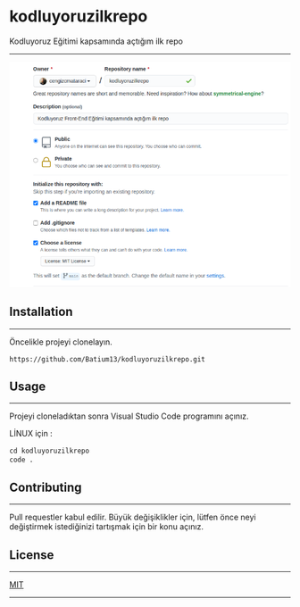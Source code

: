 # kodluyoruzilkrepo
Kodluyoruz Eğitimi kapsamında açtığım ilk repo
***
![Örnek resim](https://github.com/Kodluyoruz/taskforce/blob/main/git/odev1/figures/github.png?raw=true)


## Installation
***

Öncelikle projeyi clonelayın.

```
https://github.com/Batium13/kodluyoruzilkrepo.git
```
## Usage
***

Projeyi cloneladıktan sonra Visual Studio Code programını açınız.

LİNUX için : 

```
cd kodluyoruzilkrepo
code .
```

## Contributing
***
Pull requestler kabul edilir. Büyük değişiklikler için, lütfen önce neyi değiştirmek istediğinizi tartışmak için bir konu açınız.

## License
***
[MIT](https://choosealicense.com/licenses/mit/)

***


